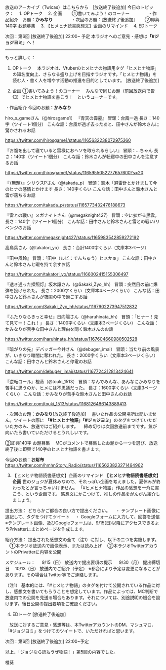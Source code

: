 放送のアーカイブ（Twicas）はこちらから　[放送終了後追加]
今日のトピック：
　1. OPトーク
　2. 企画
　　①書いてみよう！のコーナー
　　　　・作品紹介　お題：<b>かみなり</b>
　　　　・次回のお題：<b></b>[放送終了後追加]
　　②即興140字 お題募集
　3. 【ヒメヒナ読書感想文】企画のリマインド
　4. EDトーク

次回：第6回 [放送終了後追加] 22:00~ 予定
本ラジオへのご意見・感想は<b>「#ジョジヨミ」</b>へ！

---

もっと詳しく：
1. OPトーク
　本ラジオは、Vtuberのヒメヒナの物語用タグ「ヒメヒナ物語」の知名度向上、さらなる盛り上げを目指すラジオです。「ヒメヒナ物語」を読む人・書く人を増やす活動の推進を目的としています。
[放送終了後追加]

2. 企画
①書いてみよう！のコーナー
　みんなで同じお題（前回放送内で告知）でヒメヒナ物語を書こう！　というコーナーです。

・作品紹介
今回のお題：<b>かみなり</b>

hiro_s_gameさん（@hirosgame1）
『青天の霹靂』
冒頭：台風一過
長さ：140字（ツイート1個分）
こんな話：台風が過ぎ去ったあと、田中さんが鈴木さんに驚かされるお話

https://twitter.com/hirosgame1/status/1165632238072975360

『お腹を出して寝ていると雷様におヘソを取られるらしい』
冒頭：…ちゃん
長さ：140字（ツイート1個分）
こんな話：鈴木さんが転寝中の田中さんを注意するお話

https://twitter.com/hirosgame1/status/1165955052277657600?s=20

『（無題）』シリウスPさん（@takada_p）
冒頭：鈴木「避雷針とかけまして今のヒナの感情とかけます
長さ：140字くらい
こんな話：田中さんと鈴木さんと雷が落ちるお話

https://twitter.com/takada_p/status/1165773432476188673

『雷との戦い』メガナイトさん（@megaknight427）
冒頭：空に拡がる黒雲。
長さ：140字（ツイート1個分）
こんな話：田中さんと鈴木さんと雷との戦い/リベンジのお話

https://twitter.com/megaknight427/status/1165983542859272192

高鳥葉さん（@takatori_yo）
長さ：合計1400字くらい（文庫本3ページ）

『田中風鈴』
冒頭：「田中（ルビ：でんちゅう）ヒメかぁ」
こんな話：田中さんと鈴木さんと暇を持て余すお話

https://twitter.com/takatori_yo/status/1166002415155306497

『透き通った探照灯』坂木譲さん（@Sakaki_Zyo_hh）
冒頭：突然目の前に爆弾を投げられた。
長さ：2000字くらい（文庫本4ページくらい）
こんな話：田中さんと鈴木さんが夜闇の中で過ごすお話

https://twitter.com/Sakaki_Zyo_hh/status/1167602273947512832

『ふたりならきっと幸せ』日向陽さん（@haruhinata_hh）
冒頭：「ヒナー！見て見てー！これ！」
長さ：1400字くらい（文庫本3ページくらい）
こんな話：かみなりが苦手な田中さんと理由を聞く鈴木さんのお話

https://twitter.com/haruhinata_hh/status/1167604660980502528

『暗がりの先』デバッガー今井さん（@debuger_imai）
冒頭：当たり前の風景が、いきなり暗闇に奪われた。
長さ：2000字くらい（文庫本3ページくらい）
こんな話：田中さんと鈴木さんと停電のお話

https://twitter.com/debuger_imai/status/1167724312813424641

『逆転ロール』橙葵（@touki_1513）
冒頭：なんでみんな、あんなにかみなりを苦手に思うのか、ヒメには不思議だった。
長さ：1600字くらい（文庫3ページくらい）
こんな話：かみなりが苦手な鈴木さんと田中さんのお話

https://twitter.com/touki_1513/status/1168126486143889413

・次回のお題：<b>かみなり</b>[放送終了後追加]
　書いた作品の公開場所は問いません。ツイートの際に <b>「#ヒメヒナ物語」「#ジョジヨミ」</b>のタグをつけていただいた方のみ、放送ではご紹介します。
　締め切りは次回放送前までです。気が向いたら書いていただけるとうれしいです。

②即興140字 お題募集
　MCがコメントで募集したお題から一つを選び、放送終了後に即興で140字のヒメヒナ物語を書きます。

今回のお題：<b>お財布</b>
https://twitter.com/hmhnStory_Radio/status/1165623823271464962

3. 【ヒメヒナ物語読書感想文】企画のリマインド
<b>【ヒメヒナ物語読書感想文】企画</b>
世のジョジが夏休みなので、それっぽい企画を考えました。夏休みが終わったとか言っちゃいけません。
「#ヒメヒナ物語」作品の感想を一斉に書こう、という企画です。
感想文にかこつけて、推しの作品をがんがん紹介しましょう。

提出方法：
どちらかご都合の良い方で提出ください。
　・ テンプレート画像に追記して、タグをつけてツイート
　・ Googleフォームに入力して、回答を送信
※テンプレート画像、及びGoogleフォームは、9/15(日)以降にアクセスできるようPrivatterにまとめページを作成します。

紹介方法：
提出された感想文の全て（注1）に対し、以下の二つを実施します。
　①本ラジオ放送内で画像表示、または読み上げ
　②本ラジオTwitterアカウントのPrivatterに内容を公開

スケジュール：
　 9/15（日） 放送内で提出要項の提示
　 9/30（月） 提出締切日
　10/13（日） 放送内でご紹介（予定）
※都合により予定は変更になることがあります。その場合はTwitter等でご連絡します。

（注1）
基本的には、「#ヒメヒナ物語」のタグを付けて公開されている作品に対し、感想文を書いてもらうことを想定しています。作品によっては、MC判断で放送内での公開を見送る場合もあります。それについては、別途説明の機会を設けます。後日公開の提出要項をご確認ください。

4. EDトーク
[放送終了後追加]

　放送に対するご意見・感想等は、本TwitterアカウントのDM、マシュマロ、「#ジョジヨミ」をつけてのツイートで、いただければと思います。

次回：第6回 [放送終了後追加] 22:00~予定

以上、「ジョジなら読もうぜ物語！」第5回の内容でした。

橙葵

